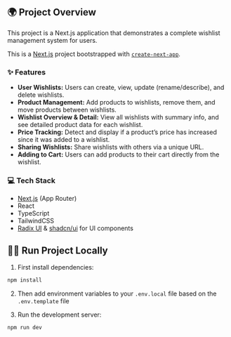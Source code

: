 ## 🌍 Project Overview

This project is a Next.js application that demonstrates a complete wishlist management system for users.

This is a [Next.js](https://nextjs.org) project bootstrapped with [`create-next-app`](https://nextjs.org/docs/app/api-reference/cli/create-next-app).

### ✨ Features

- **User Wishlists:** Users can create, view, update (rename/describe), and delete wishlists.
- **Product Management:** Add products to wishlists, remove them, and move products between wishlists.
- **Wishlist Overview & Detail:** View all wishlists with summary info, and see detailed product data for each wishlist.
- **Price Tracking:** Detect and display if a product’s price has increased since it was added to a wishlist.
- **Sharing Wishlists:** Share wishlists with others via a unique URL.
- **Adding to Cart:** Users can add products to their cart directly from the wishlist.

### 💻 Tech Stack

- [Next.js](https://nextjs.org) (App Router)
- React
- TypeScript
- TailwindCSS
- [Radix UI](https://www.radix-ui.com/) & [shadcn/ui](https://ui.shadcn.com/) for UI components

## 👩‍💻 Run Project Locally

1. First install dependencies:

```bash
npm install
```

2. Then add environment variables to your `.env.local` file based on the `.env.template` file

3. Run the development server:

```bash
npm run dev
```
